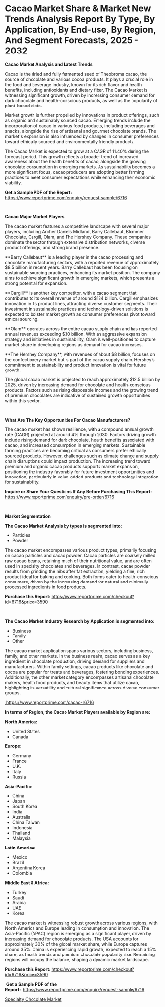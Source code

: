 <p><h1>Cacao Market Share & Market New Trends Analysis Report By Type, By Application, By End-use, By Region, And Segment Forecasts, 2025 - 2032</h1></p><p><strong>Cacao Market Analysis and Latest Trends</strong></p>
<p><p>Cacao is the dried and fully fermented seed of Theobroma cacao, the source of chocolate and various cocoa products. It plays a crucial role in the food and beverage industry, known for its rich flavor and health benefits, including antioxidants and dietary fiber. The Cacao Market is witnessing significant growth, driven by increasing consumer demand for dark chocolate and health-conscious products, as well as the popularity of plant-based diets.</p><p>Market growth is further propelled by innovations in product offerings, such as organic and sustainably sourced cacao. Emerging trends include the incorporation of cacao in various food products, including beverages and snacks, alongside the rise of artisanal and gourmet chocolate brands. The market's expansion is also influenced by changes in consumer preferences toward ethically sourced and environmentally friendly products.</p><p>The Cacao Market is expected to grow at a CAGR of 11.40% during the forecast period. This growth reflects a broader trend of increased awareness about the health benefits of cacao, alongside the growing chocolate consumption in emerging markets. As sustainability becomes a more significant focus, cacao producers are adopting better farming practices to meet consumer expectations while enhancing their economic viability.</p></p>
<p><strong>Get a Sample PDF of the Report:&nbsp;</strong> <a href="https://www.reportprime.com/enquiry/request-sample/6716?utm_campaign=2239&utm_medium=2&utm_source=Github&utm_content=ia&utm_term=19032025&utm_id=cacao">https://www.reportprime.com/enquiry/request-sample/6716</a></p>
<p>&nbsp;</p>
<p><strong>Cacao Major Market Players</strong></p>
<p><p>The cacao market features a competitive landscape with several major players, including Archer Daniels Midland, Barry Callebaut, Blommer Chocolate, Cargill, Olam, and The Hershey Company. These companies dominate the sector through extensive distribution networks, diverse product offerings, and strong brand presence.</p><p>**Barry Callebaut** is a leading player in the cacao processing and chocolate manufacturing sectors, with a reported revenue of approximately $8.5 billion in recent years. Barry Callebaut has been focusing on sustainable sourcing practices, enhancing its market position. The company aims to achieve significant growth in emerging markets, which presents a strong potential for expansion.</p><p>**Cargill** is another key competitor, with a cacao segment that contributes to its overall revenue of around $134 billion. Cargill emphasizes innovation in its product lines, attracting diverse customer segments. Their investment in sustainable practices and technology-driven solutions is expected to bolster market growth as consumer preferences pivot toward ethical sourcing.</p><p>**Olam** operates across the entire cacao supply chain and has reported annual revenues exceeding $30 billion. With an aggressive expansion strategy and initiatives in sustainability, Olam is well-positioned to capture market share in developing regions as demand for cacao increases.</p><p>**The Hershey Company**, with revenues of about $8 billion, focuses on the confectionery market but is part of the cacao supply chain. Hershey’s commitment to sustainability and product innovation is vital for future growth.</p><p>The global cacao market is projected to reach approximately $12.5 billion by 2025, driven by increasing demand for chocolate and health-conscious products. Factors such as rising disposable incomes and the growing trend of premium chocolates are indicative of sustained growth opportunities within this sector.</p></p>
<p>&nbsp;</p>
<p><strong>What Are The Key Opportunities For Cacao Manufacturers?</strong></p>
<p><p>The cacao market has shown resilience, with a compound annual growth rate (CAGR) projected at around 4% through 2030. Factors driving growth include rising demand for dark chocolate, health benefits associated with cacao, and increased consumption in emerging markets. Sustainable farming practices are becoming critical as consumers prefer ethically sourced products. However, challenges such as climate change and supply chain disruptions could impact production. The increasing trend toward premium and organic cacao products supports market expansion, positioning the industry favorably for future investment opportunities and innovation, particularly in value-added products and technology integration for sustainability.</p></p>
<p><strong>Inquire or Share Your Questions If Any Before Purchasing This Report:</strong> <a href="https://www.reportprime.com/enquiry/pre-order/6716?utm_campaign=2239&utm_medium=2&utm_source=Github&utm_content=ia&utm_term=19032025&utm_id=cacao">https://www.reportprime.com/enquiry/pre-order/6716</a></p>
<p>&nbsp;</p>
<p><strong>Market Segmentation</strong></p>
<p><strong>The Cacao Market Analysis by types is segmented into:</strong></p>
<p><ul><li>Particles</li><li>Powder</li></ul></p>
<p><p>The cacao market encompasses various product types, primarily focusing on cacao particles and cacao powder. Cacao particles are coarsely milled raw cacao beans, retaining much of their nutritional value, and are often used in specialty chocolates and beverages. In contrast, cacao powder results from grinding the nibs after fat extraction, yielding a fine, rich product ideal for baking and cooking. Both forms cater to health-conscious consumers, driven by the increasing demand for natural and minimally processed ingredients in food products.</p></p>
<p><strong>Purchase this Report:&nbsp;</strong><a href="https://www.reportprime.com/checkout?id=6716&price=3590&utm_campaign=2239&utm_medium=2&utm_source=Github&utm_content=ia&utm_term=19032025&utm_id=cacao">https://www.reportprime.com/checkout?id=6716&price=3590</a></p>
<p>&nbsp;</p>
<p><strong>The Cacao Market Industry Research by Application is segmented into:</strong></p>
<p><ul><li>Business</li><li>Family</li><li>Other</li></ul></p>
<p><p>The cacao market application spans various sectors, including business, family, and other markets. In the business realm, cacao serves as a key ingredient in chocolate production, driving demand for suppliers and manufacturers. Within family settings, cacao products like chocolate and cocoa are popular for treats and beverages, fostering bonding experiences. Additionally, the other market category encompasses artisanal chocolate makers, health food products, and beauty items that utilize cacao, highlighting its versatility and cultural significance across diverse consumer groups.</p></p>
<p><a href="https://www.reportprime.com/cacao-r6716?utm_campaign=2239&utm_medium=2&utm_source=Github&utm_content=ia&utm_term=19032025&utm_id=cacao">&nbsp;https://www.reportprime.com/cacao-r6716</a></p>
<p><strong>In terms of Region, the Cacao Market Players available by Region are:</strong></p>
<p>
    <p> <strong> North America: </strong>
        <ul>
            <li>United States</li>
            <li>Canada</li>
        </ul>
        </p> 
    <p> <strong> Europe: </strong>
        <ul>
            <li>Germany</li>
            <li>France</li>
            <li>U.K.</li>
            <li>Italy</li>
            <li>Russia</li>
        </ul>
        </p> 
    <p> <strong> Asia-Pacific: </strong>
        <ul>
            <li>China</li>
            <li>Japan</li>
            <li>South Korea</li>
            <li>India</li>
            <li>Australia</li>
            <li>China Taiwan</li>
            <li>Indonesia</li>
            <li>Thailand</li>
            <li>Malaysia</li>
        </ul>
        </p> 
    <p> <strong> Latin America: </strong>
        <ul>
            <li>Mexico</li>
            <li>Brazil</li>
            <li>Argentina Korea</li>
            <li>Colombia</li>
        </ul>
        </p> 
    <p> <strong> Middle East & Africa: </strong>
        <ul>
            <li>Turkey</li>
            <li>Saudi</li>
            <li>Arabia</li>
            <li>UAE</li>
            <li>Korea</li>
        </ul>
    </p>
    </p>
<p><p>The cacao market is witnessing robust growth across various regions, with North America and Europe leading in consumption and innovation. The Asia-Pacific (APAC) region is emerging as a significant player, driven by increasing demand for chocolate products. The USA accounts for approximately 30% of the global market share, while Europe captures around 35%. China is experiencing rapid growth, expected to reach a 15% share, as health trends and premium chocolate popularity rise. Remaining regions will occupy the balance, shaping a dynamic market landscape.</p></p>
<p><strong>Purchase this Report: </strong><a href="https://www.reportprime.com/checkout?id=6716&price=3590&utm_campaign=2239&utm_medium=2&utm_source=Github&utm_content=ia&utm_term=19032025&utm_id=cacao">https://www.reportprime.com/checkout?id=6716&price=3590</a></p>
<p>&nbsp;<strong>Get a Sample PDF of the Report:&nbsp;&nbsp;</strong><a href="https://www.reportprime.com/enquiry/request-sample/6716?utm_campaign=2239&utm_medium=2&utm_source=Github&utm_content=ia&utm_term=19032025&utm_id=cacao">https://www.reportprime.com/enquiry/request-sample/6716</a></p>
<p><strong></strong></p>
<p><p><a href="https://github.com/herakterroem/Market-Research-Report-List-1/blob/main/specialty-chocolate-market.md?utm_campaign=2239&utm_medium=2&utm_source=Github&utm_content=ia&utm_term=19032025&utm_id=cacao">Specialty Chocolate Market</a></p></p>